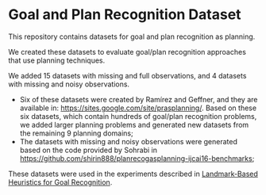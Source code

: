 # Goal and Plan Recognition Dataset

This repository contains datasets for goal and plan recognition as planning.

We created these datasets to evaluate goal/plan recognition approaches that use planning techniques.

We added 15 datasets with missing and full observations, and 4 datasets with missing and noisy observations.

- Six of these datasets were created by Ramírez and Geffner, and they are available in: https://sites.google.com/site/prasplanning/. Based on these six datasets, which contain hundreds of goal/plan recognition problems, we added larger planning problems and generated new datasets from the remaining 9 planning domains;
- The datasets with missing and noisy observations were generated based on the code provided by Sohrabi in https://github.com/shirin888/planrecogasplanning-ijcai16-benchmarks;

These datasets were used in the experiments described in [Landmark-Based Heuristics for Goal Recognition](https://www.aaai.org/ocs/index.php/AAAI/AAAI17/paper/view/14666).
